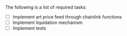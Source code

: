 The following is a list of required tasks:
- [ ] Implement art price feed through chainlink functions
- [ ] Implement liquidation mechanism
- [ ] Implement tests